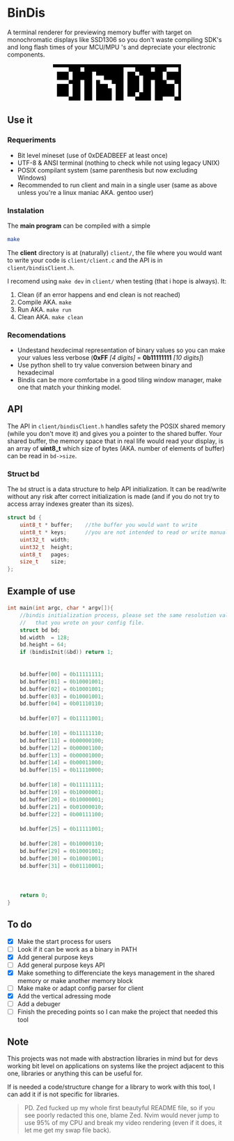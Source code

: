 # BinDis
A terminal renderer for previewing memory buffer with target on monochromatic displays like SSD1306 so you don't waste compiling SDK's and long flash times of your MCU/MPU 's and depreciate your electronic components.
<p align="center">
  <img src="img/name.png" alt="name" />
</p>

## Use it
### Requeriments

- Bit level mineset (use of 0xDEADBEEF at least once)
- UTF-8 & ANSI terminal (nothing to check while not using legacy UNIX)
- POSIX compilant system (same parenthesis but now excluding Windows)
- Recommended to run client and main in a single user (same as above unless you're a linux maniac AKA. gentoo user)

### Instalation
The **main program** can be compiled with a simple 
``` bash
make
```

The **client** directory is at (naturally) `client/`, the file where you would want to write your code is `client/client.c` and the API is in `client/bindisClient.h`.

I recomend using `make dev` in `client/` when testing (that i hope is always). It:
1. Clean (if an error happens and end clean is not reached)
2. Compile    AKA. `make`
3. Run        AKA. `make run`
4. Clean      AKA. `make clean`

### Recomendations
- Undestand hexdecimal representation of binary values so you can make your values less verbose (**0xFF** *[4 digits]*  =  **0b11111111** *[10 digits]*)
- Use python shell to try value conversion between binary and hexadecimal
- Bindis can be more comfortabe in a good tiling window manager, make one that match your thinking model.

## API
The API in `client/bindisClient.h` handles safety the POSIX shared memory (while you don't move it) and gives you a pointer to the shared buffer. Your shared buffer, the memory space that in real life would read your display, is an array of **uint8_t** which size of bytes (AKA. number of elements of buffer) can be read in `bd->size`.

### Struct bd
The `bd` struct is a data structure to help API initialization. It can be read/write without any risk after correct initialization is made (and if you do not try to access array indexes greater than its sizes).
``` c
struct bd {
	uint8_t * buffer;    //the buffer you would want to write
	uint8_t * keys;      //you are not intended to read or write manually but posible
	uint32_t  width;
	uint32_t  height;
	uint8_t   pages;
	size_t    size;
};
```

## Example of use
``` c
int main(int argc, char * argv[]){
	//bindis initialization process, please set the same resolution values
	//   that you wrote on your config file.
	struct bd bd;
	bd.width  = 128;
	bd.height = 64;
	if (bindisInit(&bd)) return 1;


	bd.buffer[00] = 0b11111111;
	bd.buffer[01] = 0b10001001;
	bd.buffer[02] = 0b10001001;
	bd.buffer[03] = 0b10001001;
	bd.buffer[04] = 0b01110110;

	bd.buffer[07] = 0b11111001;

	bd.buffer[10] = 0b11111110;
	bd.buffer[11] = 0b00000100;
	bd.buffer[12] = 0b00001100;
	bd.buffer[13] = 0b00001000;
	bd.buffer[14] = 0b00011000;
	bd.buffer[15] = 0b11110000;

	bd.buffer[18] = 0b11111111;
	bd.buffer[19] = 0b10000001;
	bd.buffer[20] = 0b10000001;
	bd.buffer[21] = 0b01000010;
	bd.buffer[22] = 0b00111100;

	bd.buffer[25] = 0b11111001;

	bd.buffer[28] = 0b10000110;
	bd.buffer[29] = 0b10001001;
	bd.buffer[30] = 0b10001001;
	bd.buffer[31] = 0b01110001;

	

	return 0;
}
```

## To do
- [x] Make the start process for users
- [ ] Look if it can be work as a binary in PATH
- [x] Add general purpose keys
- [ ] Add general purpose keys API
- [x] Make something to differenciate the keys management in the shared memory or make another memory block
- [ ] Make make or adapt config parser for client
- [x] Add the vertical adressing mode
- [ ] Add a debuger
- [ ] Finish the preceding points so I can make the project that needed this tool

## Note
This projects was not made with abstraction libraries in mind but for devs working bit level on applications on systems like the project adjacent to this one, libraries or anything this can be useful for.

If is needed a code/structure change for a library to work with this tool, I can add it if is not specific for libraries.

> PD. Zed fucked up my whole first beautyful README file, so if you see poorly redacted this one, blame Zed. Nvim would never jump to use 95% of my CPU and break my video rendering (even if it does, it let me get my swap file back).
